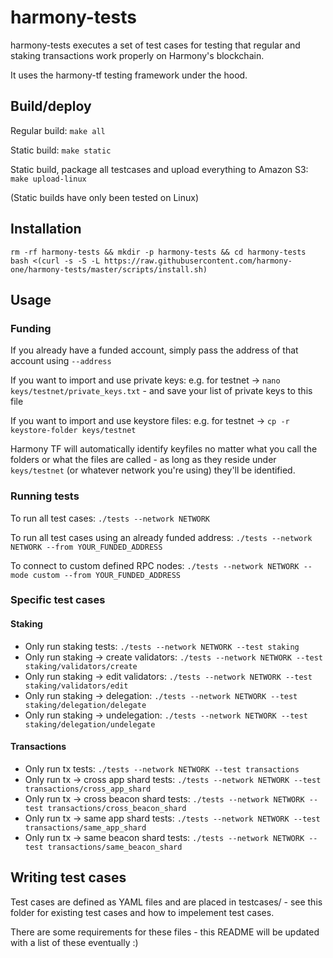 # harmony-tests
harmony-tests executes a set of test cases for testing that regular and staking transactions work properly on Harmony's blockchain.

It uses the harmony-tf testing framework under the hood.

## Build/deploy

Regular build:
`make all`

Static build:
`make static`

Static build, package all testcases and upload everything to Amazon S3:
`make upload-linux`

(Static builds have only been tested on Linux)

## Installation

```
rm -rf harmony-tests && mkdir -p harmony-tests && cd harmony-tests
bash <(curl -s -S -L https://raw.githubusercontent.com/harmony-one/harmony-tests/master/scripts/install.sh)
```

## Usage

### Funding
If you already have a funded account, simply pass the address of that account using `--address`

If you want to import and use private keys:
e.g. for testnet -> `nano keys/testnet/private_keys.txt` - and save your list of private keys to this file

If you want to import and use keystore files:
e.g. for testnet -> `cp -r keystore-folder keys/testnet`

Harmony TF will automatically identify keyfiles no matter what you call the folders or what the files are called - as long as they reside under `keys/testnet` (or whatever network you're using) they'll be identified.

### Running tests
To run all test cases:
`./tests --network NETWORK`

To run all test cases using an already funded address:
`./tests --network NETWORK --from YOUR_FUNDED_ADDRESS`

To connect to custom defined RPC nodes:
`./tests --network NETWORK --mode custom --from YOUR_FUNDED_ADDRESS`

### Specific test cases

#### Staking

- Only run staking tests: `./tests --network NETWORK --test staking`
- Only run staking -> create validators: `./tests --network NETWORK --test staking/validators/create`
- Only run staking -> edit validators: `./tests --network NETWORK --test staking/validators/edit`
- Only run staking -> delegation: `./tests --network NETWORK --test staking/delegation/delegate`
- Only run staking -> undelegation: `./tests --network NETWORK --test staking/delegation/undelegate`

#### Transactions
- Only run tx tests: `./tests --network NETWORK --test transactions`
- Only run tx -> cross app shard tests: `./tests --network NETWORK --test transactions/cross_app_shard`
- Only run tx -> cross beacon shard tests: `./tests --network NETWORK --test transactions/cross_beacon_shard`
- Only run tx -> same app shard tests: `./tests --network NETWORK --test transactions/same_app_shard`
- Only run tx -> same beacon shard tests: `./tests --network NETWORK --test transactions/same_beacon_shard`

## Writing test cases
Test cases are defined as YAML files and are placed in testcases/ - see this folder for existing test cases and how to impelement test cases.

There are some requirements for these files - this README will be updated with a list of these eventually :)
